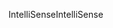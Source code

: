 <span data-ttu-id="3c636-101">IntelliSense</span><span class="sxs-lookup"><span data-stu-id="3c636-101">IntelliSense</span></span>